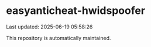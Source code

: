 # easyanticheat-hwidspoofer

Last updated: 2025-06-19 05:58:26

This repository is automatically maintained.
